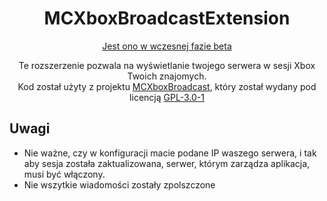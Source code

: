 <div align="center">

# MCXboxBroadcastExtension

<u>Jest ono w wczesnej fazie beta</u>

Te rozszerzenie pozwala na wyświetlanie twojego
serwera w sesji Xbox Twoich znajomych.<br>
Kod został użyty z projektu [MCXboxBroadcast](https://github.com/rtm516/MCXboxBroadcast), który został wydany pod licencją [GPL-3.0-1](https://github.com/rtm516/MCXboxBroadcast?tab=GPL-3.0-1-ov-file)

</div>

## Uwagi
* Nie ważne, czy w konfiguracji macie podane IP waszego serwera, i tak aby sesja została zaktualizowana, serwer, którym zarządza aplikacja, musi być włączony.
* Nie wszytkie wiadomości zostały zpolszczone
